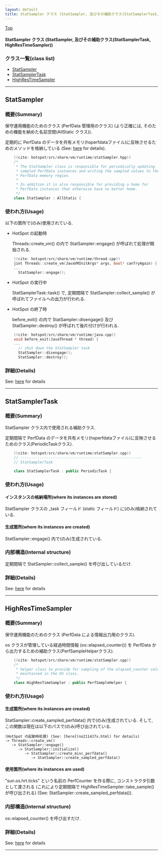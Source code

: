 ```yaml
---
layout: default
title: StatSampler クラス (StatSampler, 及びその補助クラス(StatSamplerTask, HighResTimeSampler))
---
```

[Top](../index.html)

#### StatSampler クラス (StatSampler, 及びその補助クラス(StatSamplerTask, HighResTimeSampler))



### クラス一覧(class list)

  * [StatSampler](#nol5pI-Ojb)
  * [StatSamplerTask](#noHHwXqyFi)
  * [HighResTimeSampler](#noAio-DJef)


---
## <a name="nol5pI-Ojb" id="nol5pI-Ojb">StatSampler</a>

### 概要(Summary)
保守運用機能のためのクラス (PerfData 管理用のクラス)
(より正確には, そのための機能を納めた名前空間(AllStatic クラス)).

定期的に PerfData のデータを共有メモリ(hsperfdataファイル)に反映させるためのメソッドを格納している
(See: [here](no3420acA.html) for details).


```cpp
    ((cite: hotspot/src/share/vm/runtime/statSampler.hpp))
    /*
     * The StatSampler class is responsible for periodically updating
     * sampled PerfData instances and writing the sampled values to the
     * PerfData memory region.
     *
     * In addition it is also responsible for providing a home for
     * PerfData instances that otherwise have no better home.
     */
    class StatSampler : AllStatic {
```

### 使われ方(Usage)
以下の箇所で(のみ)使用されている.

* HotSpot の起動時

  Threads::create_vm() の内で StatSampler::engage() が呼ばれて処理が開始される.


```cpp
    ((cite: hotspot/src/share/vm/runtime/thread.cpp))
    jint Threads::create_vm(JavaVMInitArgs* args, bool* canTryAgain) {
    ...
      StatSampler::engage();
```

* HotSpot の実行中

  StatSamplerTask::task() で, 定期間隔で StatSampler::collect_sample() が呼ばれてファイルへの出力が行われる.

* HotSpot の終了時

  before_exit() の内で StatSampler::disengage() 及び StatSampler::destroy() が呼ばれて後片付けが行われる.


```cpp
    ((cite: hotspot/src/share/vm/runtime/java.cpp))
    void before_exit(JavaThread * thread) {
    ...
      // shut down the StatSampler task
      StatSampler::disengage();
      StatSampler::destroy();
```




### 詳細(Details)
See: [here](../doxygen/classStatSampler.html) for details

---
## <a name="noHHwXqyFi" id="noHHwXqyFi">StatSamplerTask</a>

### 概要(Summary)
StatSampler クラス内で使用される補助クラス.

定期間隔で PerfData のデータを共有メモリ(hsperfdataファイル)に反映させるためのクラス(PeriodicTaskクラス).


```cpp
    ((cite: hotspot/src/share/vm/runtime/statSampler.cpp))
    // --------------------------------------------------------
    // StatSamplerTask
    
    class StatSamplerTask : public PeriodicTask {
```

### 使われ方(Usage)
#### インスタンスの格納場所(where its instances are stored)
StatSampler クラスの _task フィールド (static フィールド) に(のみ)格納されている.

#### 生成箇所(where its instances are created)
StatSampler::engage() 内で(のみ)生成されている.

### 内部構造(Internal structure)
定期間隔で StatSampler::collect_sample() を呼び出しているだけ.




### 詳細(Details)
See: [here](../doxygen/classStatSamplerTask.html) for details

---
## <a name="noAio-DJef" id="noAio-DJef">HighResTimeSampler</a>

### 概要(Summary)
保守運用機能のためのクラス (PerfData による情報出力用のクラス).

os クラスが管理している経過時間情報 (os::elapsed_counter()) を 
PerfData から出力するための補助クラス(PerfSampleHelperクラス).


```cpp
    ((cite: hotspot/src/share/vm/runtime/statSampler.cpp))
    /*
     * helper class to provide for sampling of the elapsed_counter value
     * maintained in the OS class.
     */
    class HighResTimeSampler : public PerfSampleHelper {
```

### 使われ方(Usage)
#### 生成箇所(where its instances are created)
StatSampler::create_sampled_perfdata() 内で(のみ)生成されている.
そして, この関数は現在は以下のパスで(のみ)呼び出されている.

```
(HotSpot の起動時処理) (See: [here](no2114J7x.html) for details)
-> Threads::create_vm()
   -> StatSampler::engage()
      -> StatSampler::initialize()
         -> StatSampler::create_misc_perfdata()
            -> StatSampler::create_sampled_perfdata()
```

#### 使用箇所(where its instances are used)
"sun.os.hrt.ticks" という名前の PerfCounter を作る際に, コンストラクタ引数として渡される
(これにより定期間隔で HighResTimeSampler::take_sample() が呼び出される)
(See: StatSampler::create_sampled_perfdata()).

### 内部構造(Internal structure)
os::elapsed_counter() を呼び出すだけ.




### 詳細(Details)
See: [here](../doxygen/classHighResTimeSampler.html) for details

---
